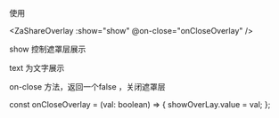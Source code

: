 使用

<ZaShareOverlay :show="show" @on-close="onCloseOverlay" />

show 控制遮罩层展示

text 为文字展示

on-close 方法，返回一个false ，关闭遮罩层

const onCloseOverlay = (val: boolean) => {
  showOverLay.value = val;
};